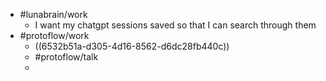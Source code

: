 - #lunabrain/work
	- I want my chatgpt sessions saved so that I can search through them
- #protoflow/work
	- ((6532b51a-d305-4d16-8562-d6dc28fb440c))
	- #protoflow/talk
	-